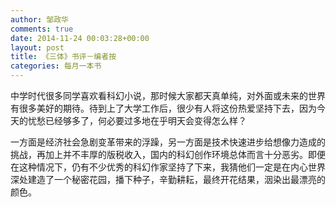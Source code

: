 ```yaml
---
author: 邹政华
comments: true
date: 2014-11-24 00:03:28+00:00
layout: post
title: 《三体》书评－编者按
categories: 每月一本书 
---
```


中学时代很多同学喜欢看科幻小说，那时候大家都天真单纯，对外面或未来的世界有很多美好的期待。待到上了大学工作后，很少有人将这份热爱坚持下去，因为今天的忧愁已经够多了，何必要过多地在乎明天会变得怎么样？

一方面是经济社会急剧变革带来的浮躁，另一方面是技术快速进步给想像力造成的挑战，再加上并不丰厚的版税收入，国内的科幻创作环境总体而言十分恶劣。即便在这种情况下，仍有不少优秀的科幻作家坚持了下来，我猜他们一定是在内心世界深处建造了一个秘密花园，播下种子，辛勤耕耘，最终开花结果，洇染出最漂亮的颜色。